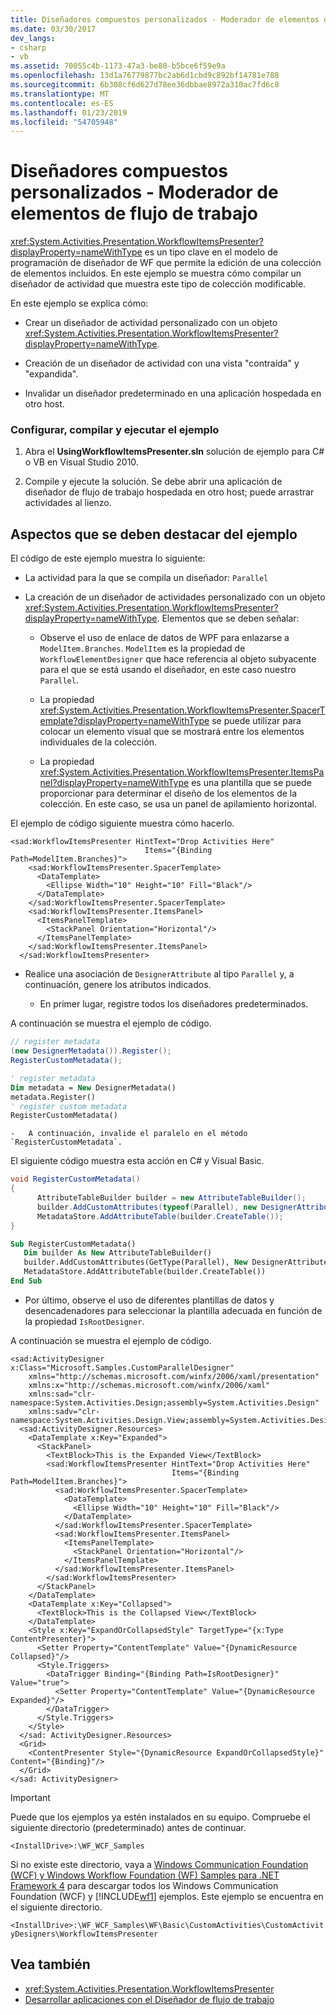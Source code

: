 ```yaml
---
title: Diseñadores compuestos personalizados - Moderador de elementos de flujo de trabajo
ms.date: 03/30/2017
dev_langs:
- csharp
- vb
ms.assetid: 70055c4b-1173-47a3-be80-b5bce6f59e9a
ms.openlocfilehash: 13d1a76779877bc2ab6d1cbd9c892bf14781e788
ms.sourcegitcommit: 6b308cf6d627d78ee36dbbae8972a310ac7fd6c8
ms.translationtype: MT
ms.contentlocale: es-ES
ms.lasthandoff: 01/23/2019
ms.locfileid: "54705948"
---
```

# <a name="custom-composite-designers---workflow-items-presenter"></a>Diseñadores compuestos personalizados - Moderador de elementos de flujo de trabajo
<xref:System.Activities.Presentation.WorkflowItemsPresenter?displayProperty=nameWithType> es un tipo clave en el modelo de programación de diseñador de WF que permite la edición de una colección de elementos incluidos. En este ejemplo se muestra cómo compilar un diseñador de actividad que muestra este tipo de colección modificable.

 En este ejemplo se explica cómo:

-   Crear un diseñador de actividad personalizado con un objeto <xref:System.Activities.Presentation.WorkflowItemsPresenter?displayProperty=nameWithType>.

-   Creación de un diseñador de actividad con una vista "contraída" y "expandida".

-   Invalidar un diseñador predeterminado en una aplicación hospedada en otro host.

### <a name="to-set-up-build-and-run-the-sample"></a>Configurar, compilar y ejecutar el ejemplo

1.  Abra el **UsingWorkflowItemsPresenter.sln** solución de ejemplo para C# o VB en Visual Studio 2010.

2.  Compile y ejecute la solución. Se debe abrir una aplicación de diseñador de flujo de trabajo hospedada en otro host; puede arrastrar actividades al lienzo.

## <a name="sample-highlights"></a>Aspectos que se deben destacar del ejemplo
 El código de este ejemplo muestra lo siguiente:

-   La actividad para la que se compila un diseñador: `Parallel`

-   La creación de un diseñador de actividades personalizado con un objeto <xref:System.Activities.Presentation.WorkflowItemsPresenter?displayProperty=nameWithType>. Elementos que se deben señalar:

    -   Observe el uso de enlace de datos de WPF para enlazarse a `ModelItem.Branches`. `ModelItem` es la propiedad de `WorkflowElementDesigner` que hace referencia al objeto subyacente para el que se está usando el diseñador, en este caso nuestro `Parallel`.

    -   La propiedad <xref:System.Activities.Presentation.WorkflowItemsPresenter.SpacerTemplate?displayProperty=nameWithType> se puede utilizar para colocar un elemento visual que se mostrará entre los elementos individuales de la colección.

    -   La propiedad <xref:System.Activities.Presentation.WorkflowItemsPresenter.ItemsPanel?displayProperty=nameWithType> es una plantilla que se puede proporcionar para determinar el diseño de los elementos de la colección. En este caso, se usa un panel de apilamiento horizontal.

 El ejemplo de código siguiente muestra cómo hacerlo.

```xaml
<sad:WorkflowItemsPresenter HintText="Drop Activities Here"
                              Items="{Binding Path=ModelItem.Branches}">
    <sad:WorkflowItemsPresenter.SpacerTemplate>
      <DataTemplate>
        <Ellipse Width="10" Height="10" Fill="Black"/>
      </DataTemplate>
    </sad:WorkflowItemsPresenter.SpacerTemplate>
    <sad:WorkflowItemsPresenter.ItemsPanel>
      <ItemsPanelTemplate>
        <StackPanel Orientation="Horizontal"/>
      </ItemsPanelTemplate>
    </sad:WorkflowItemsPresenter.ItemsPanel>
  </sad:WorkflowItemsPresenter>
```

-   Realice una asociación de `DesignerAttribute` al tipo `Parallel` y, a continuación, genere los atributos indicados.

    -   En primer lugar, registre todos los diseñadores predeterminados.

 A continuación se muestra el ejemplo de código.

```csharp
// register metadata
(new DesignerMetadata()).Register();
RegisterCustomMetadata();
```

```vb
' register metadata
Dim metadata = New DesignerMetadata()
metadata.Register()
' register custom metadata
RegisterCustomMetadata()
```

    -   A continuación, invalide el paralelo en el método `RegisterCustomMetadata`.

 El siguiente código muestra esta acción en C# y Visual Basic.

```csharp
void RegisterCustomMetadata()
{
      AttributeTableBuilder builder = new AttributeTableBuilder();
      builder.AddCustomAttributes(typeof(Parallel), new DesignerAttribute(typeof(CustomParallelDesigner)));
      MetadataStore.AddAttributeTable(builder.CreateTable());
}
```

```vb
Sub RegisterCustomMetadata()
   Dim builder As New AttributeTableBuilder()
   builder.AddCustomAttributes(GetType(Parallel), New DesignerAttribute(GetType(CustomParallelDesigner)))
   MetadataStore.AddAttributeTable(builder.CreateTable())
End Sub
```

-   Por último, observe el uso de diferentes plantillas de datos y desencadenadores para seleccionar la plantilla adecuada en función de la propiedad `IsRootDesigner`.

 A continuación se muestra el ejemplo de código.

```xaml
<sad:ActivityDesigner x:Class="Microsoft.Samples.CustomParallelDesigner"
    xmlns="http://schemas.microsoft.com/winfx/2006/xaml/presentation"
    xmlns:x="http://schemas.microsoft.com/winfx/2006/xaml"
    xmlns:sad="clr-namespace:System.Activities.Design;assembly=System.Activities.Design"
    xmlns:sadv="clr-namespace:System.Activities.Design.View;assembly=System.Activities.Design">
  <sad:ActivityDesigner.Resources>
    <DataTemplate x:Key="Expanded">
      <StackPanel>
        <TextBlock>This is the Expanded View</TextBlock>
        <sad:WorkflowItemsPresenter HintText="Drop Activities Here"
                                    Items="{Binding Path=ModelItem.Branches}">
          <sad:WorkflowItemsPresenter.SpacerTemplate>
            <DataTemplate>
              <Ellipse Width="10" Height="10" Fill="Black"/>
            </DataTemplate>
          </sad:WorkflowItemsPresenter.SpacerTemplate>
          <sad:WorkflowItemsPresenter.ItemsPanel>
            <ItemsPanelTemplate>
              <StackPanel Orientation="Horizontal"/>
            </ItemsPanelTemplate>
          </sad:WorkflowItemsPresenter.ItemsPanel>
        </sad:WorkflowItemsPresenter>
      </StackPanel>
    </DataTemplate>
    <DataTemplate x:Key="Collapsed">
      <TextBlock>This is the Collapsed View</TextBlock>
    </DataTemplate>
    <Style x:Key="ExpandOrCollapsedStyle" TargetType="{x:Type ContentPresenter}">
      <Setter Property="ContentTemplate" Value="{DynamicResource Collapsed}"/>
      <Style.Triggers>
        <DataTrigger Binding="{Binding Path=IsRootDesigner}" Value="true">
          <Setter Property="ContentTemplate" Value="{DynamicResource Expanded}"/>
        </DataTrigger>
      </Style.Triggers>
    </Style>
  </sad: ActivityDesigner.Resources>
  <Grid>
    <ContentPresenter Style="{DynamicResource ExpandOrCollapsedStyle}" Content="{Binding}"/>
  </Grid>
</sad: ActivityDesigner>
```

> [!IMPORTANT]
>  Puede que los ejemplos ya estén instalados en su equipo. Compruebe el siguiente directorio (predeterminado) antes de continuar.  
>   
>  `<InstallDrive>:\WF_WCF_Samples`  
>   
>  Si no existe este directorio, vaya a [Windows Communication Foundation (WCF) y Windows Workflow Foundation (WF) Samples para .NET Framework 4](https://go.microsoft.com/fwlink/?LinkId=150780) para descargar todos los Windows Communication Foundation (WCF) y [!INCLUDE[wf1](../../../../includes/wf1-md.md)] ejemplos. Este ejemplo se encuentra en el siguiente directorio.  
>   
>  `<InstallDrive>:\WF_WCF_Samples\WF\Basic\CustomActivities\CustomActivityDesigners\WorkflowItemsPresenter`  
  
## <a name="see-also"></a>Vea también
- <xref:System.Activities.Presentation.WorkflowItemsPresenter>
- [Desarrollar aplicaciones con el Diseñador de flujo de trabajo](/visualstudio/workflow-designer/developing-applications-with-the-workflow-designer)
